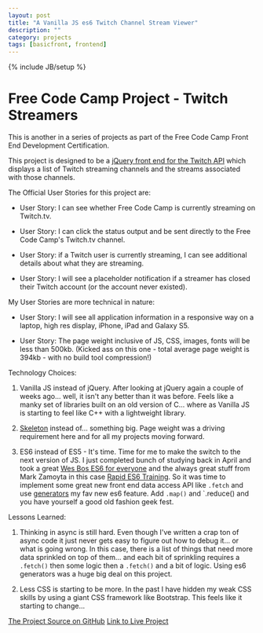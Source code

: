 ```yaml
---
layout: post
title: "A Vanilla JS es6 Twitch Channel Stream Viewer"
description: ""
category: projects
tags: [basicfront, frontend]
---
```

{% include JB/setup %}
#   Free Code Camp Project - Twitch Streamers

This is another in a series of projects as part of the Free Code Camp Front End Development Certification.

This project is designed to be a [jQuery front end for the Twitch API](https://www.freecodecamp.com/en/challenges/intermediate-front-end-development-projects/use-the-twitchtv-json-api) which displays a list of Twitch streaming channels and the streams associated with those channels.

The Official User Stories for this project are:

* User Story: I can see whether Free Code Camp is currently streaming on Twitch.tv.

* User Story: I can click the status output and be sent directly to the Free Code Camp's Twitch.tv channel.

* User Story: if a Twitch user is currently streaming, I can see additional details about what they are streaming.

* User Story: I will see a placeholder notification if a streamer has closed their Twitch account (or the account never existed).

My User Stories are more technical in nature:

* User Story: I will see all application information in a responsive way on a laptop, high res display, iPhone, iPad and Galaxy S5.

* User Story: The page weight inclusive of JS, CSS, images, fonts will be less than 500kb. (Kicked ass on this one - total average page weight is 394kb - with no build tool compression!)

Technology Choices:

1. Vanilla JS instead of jQuery. After looking at jQuery again a couple of weeks ago... well, it isn't any better than it was before. Feels like a manky set of libraries built on an old version of C... where as Vanilla JS is starting to feel like C++ with a lightweight library. 

2. [Skeleton](http://getskeleton.com/) instead of... something big. Page weight was a driving requirement here and for all my projects moving forward.

3. ES6 instead of ES5 - It's time. Time for me to make the switch to the next version of JS. I just completed bunch of studying back in April and took a great [Wes Bos ES6 for everyone](http://wesbos.com/es6-for-everyone/) and the always great stuff from Mark Zamoyta in this case [Rapid ES6 Training](https://app.pluralsight.com/library/courses/rapid-es6-training/table-of-contents). So it was time to implement some great new front end data access API like `.fetch` and use [generators](https://developer.mozilla.org/en-US/docs/Web/JavaScript/Reference/Global_Objects/Generator) my fav new es6 feature. Add `.map()` and `.reduce() and you have yourself a good old fashion geek fest.

Lessons Learned:
1. Thinking in async is still hard. Even though I've written a crap ton of async code it just never gets easy to figure out how to debug it... or what is going wrong. In this case, there is a list of things that need more data sprinkled on top of them... and each bit of sprinkling requires a `.fetch()` then some logic then a `.fetch()` and a bit of logic. Using es6 generators was a huge big deal on this project.

2. Less CSS is starting to be more. In the past I have hidden my weak CSS skills by using a giant CSS framework like Bootstrap. This feels like it starting to change... 

[The Project Source on GitHub](https://github.com/ricmclaughlin/fcc_twitchtv)
[Link to Live Project](http://ric.mclaughlin.today/fcc_twitchtv)
